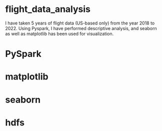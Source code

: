 # flight_data_analysis

I have taken 5 years of flight data (US-based only) from the year 2018 to 2022. Using Pyspark, I have performed descriptive analysis, and seaborn as well as matplotlib has been used for visualization.

# PySpark
# matplotlib
# seaborn
# hdfs

